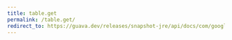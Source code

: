 ```yaml
---
title: table.get
permalink: /table.get/
redirect_to: https://guava.dev/releases/snapshot-jre/api/docs/com/google/common/collect/Table.html#get-java.lang.Object-java.lang.Object-
---
```

